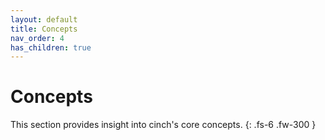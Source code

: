 ```yaml
---
layout: default
title: Concepts
nav_order: 4
has_children: true
---
```

# Concepts

This section provides insight into cinch's core concepts.
{: .fs-6 .fw-300 }